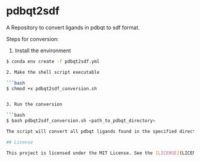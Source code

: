 # pdbqt2sdf  

A Repository to convert ligands in pdbqt to sdf format.

Steps for conversion:

1. Install the environment

```bash
$ conda env create -f pdbqt2sdf.yml

2. Make the shell script executable

```bash
$ chmod +x pdbqt2sdf_conversion.sh


3. Run the conversion

```bash
$ bash pdbqt2sdf_conversion.sh <path_to_pdbqt_directory>

The script will convert all pdbqt ligands found in the specified directory into sdf format.

## License

This project is licensed under the MIT License. See the [LICENSE](LICENSE) file for details.
